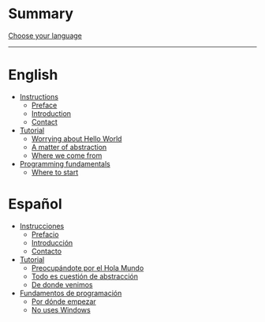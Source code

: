 # Summary

[Choose your language](./language.md)

---

# English
- [Instructions]()
	- [Preface](./en/instructions/preface.md)
	- [Introduction](./en/instructions/introduction.md)
	- [Contact](./en/instructions/contact.md)
- [Tutorial]()
	- [Worrying about Hello World](./en/tutorial/hello_world.md)
	- [A matter of abstraction](./en/tutorial/abstraction.md)
	- [Where we come from](./en/tutorial/cronology.md)
- [Programming fundamentals]()
	- [Where to start](./en/fundamentals/requirements.md)
# Español
- [Instrucciones]()
	- [Prefacio](./es/instrucciones/prefacio.md)
	- [Introducción](./es/instrucciones/introduccion.md)
	- [Contacto](./es/instrucciones/contacto.md)
- [Tutorial]()
	- [Preocupándote por el Hola Mundo](./es/tutorial/hola_mundo.md)
	- [Todo es cuestión de abstracción](./es/tutorial/abstraccion.md)
	- [De donde venimos](./es/tutorial/cronologia.md)
- [Fundamentos de programación]()
	- [Por dónde empezar](./es/fundamentos/requisitos.md)
	- [No uses Windows](./es/fundamentos/windows.md)
